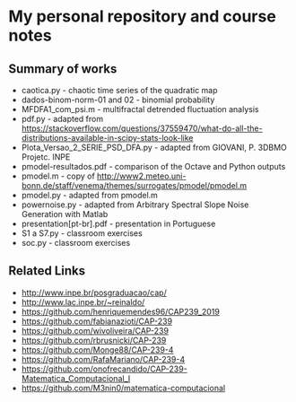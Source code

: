 # My personal repository and course notes


## Summary of works

- caotica.py - chaotic time series of the quadratic map
- dados-binom-norm-01 and 02 -  binomial probability
- MFDFA1_com_psi.m - multifractal detrended fluctuation analysis
- pdf.py - adapted from https://stackoverflow.com/questions/37559470/what-do-all-the-distributions-available-in-scipy-stats-look-like
- Plota_Versao_2_SERIE_PSD_DFA.py - adapted from GIOVANI, P. 3DBMO Projetc. INPE
- pmodel-resultados.pdf - comparison of the Octave and Python outputs
- pmodel.m - copy of http://www2.meteo.uni-bonn.de/staff/venema/themes/surrogates/pmodel/pmodel.m
- pmodel.py - adapted from pmodel.m
- powernoise.py - adapted from Arbitrary Spectral Slope Noise Generation with Matlab
- presentation[pt-br].pdf - presentation in Portuguese
- S1 a S7.py - classroom exercises
- soc.py - classroom exercises


## Related Links

- http://www.inpe.br/posgraduacao/cap/
- http://www.lac.inpe.br/~reinaldo/
- https://github.com/henriquemendes96/CAP239_2019
- https://github.com/fabianazioti/CAP-239
- https://github.com/wivoliveira/CAP-239
- https://github.com/rbrusnicki/CAP-239
- https://github.com/Monge88/CAP-239-4
- https://github.com/RafaMariano/CAP-239-4
- https://github.com/onofrecandido/CAP-239-Matematica_Computacional_I
- https://github.com/M3nin0/matematica-computacional
